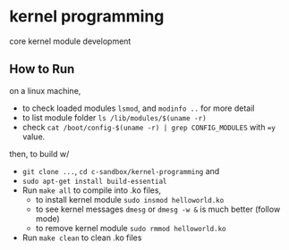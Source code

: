 # kernel programming

core kernel module development

## How to Run

on a linux machine, 

- to check loaded modules `lsmod`, and `modinfo ..` for more detail
- to list module folder `ls /lib/modules/$(uname -r)`
- check `cat /boot/config-$(uname -r) | grep CONFIG_MODULES` with `=y` value.

then, to build w/
- `git clone ...`, `cd c-sandbox/kernel-programming` and
- `sudo apt-get install build-essential`
- Run `make all` to compile into .ko files,
    - to install kernel module `sudo insmod helloworld.ko`
    - to see kernel messages `dmesg` or `dmesg -w &` is much better (follow mode)
    - to remove kernel module `sudo rmmod helloworld.ko`
- Run `make clean` to clean .ko files